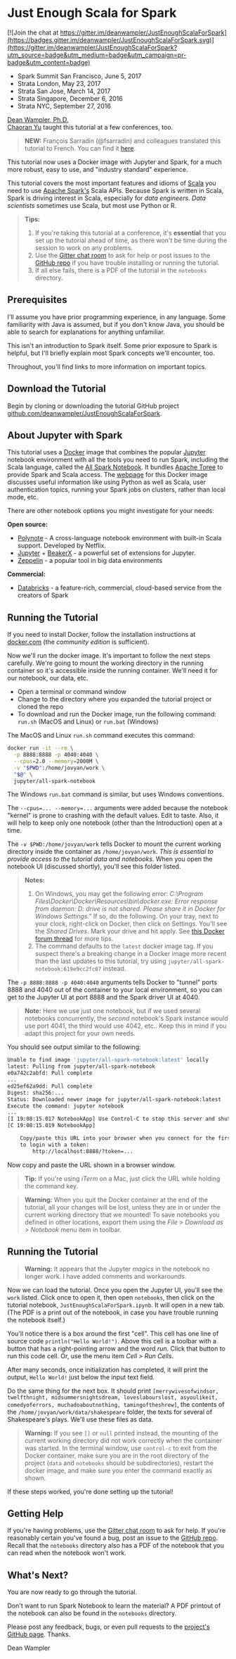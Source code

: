 # Just Enough Scala for Spark

[![Join the chat at https://gitter.im/deanwampler/JustEnoughScalaForSpark](https://badges.gitter.im/deanwampler/JustEnoughScalaForSpark.svg)](https://gitter.im/deanwampler/JustEnoughScalaForSpark?utm_source=badge&utm_medium=badge&utm_campaign=pr-badge&utm_content=badge)

* Spark Summit San Francisco, June 5, 2017
* Strata London, May 23, 2017
* Strata San Jose, March 14, 2017
* Strata Singapore, December 6, 2016
* Strata NYC, September 27, 2016

[Dean Wampler, Ph.D.](mailto:deanwampler@gmail.com)<br/>
[Chaoran Yu](https://github.com/yuchaoran2011) taught this tutorial at a few conferences, too.


> **NEW:** François Sarradin (@fsarradin) and colleagues translated this tutorial to French. You can find it [here](https://github.com/univalence/CeQuilFautDeScalaPourSpark).

This tutorial now uses a Docker image with Jupyter and Spark, for a much more robust, easy to use, and "industry standard" experience.

This tutorial covers the most important features and idioms of [Scala](http://scala-lang.org/) you need to use [Apache Spark's](http://spark.apache.org/) Scala APIs. Because Spark is written in Scala, Spark is driving interest in Scala, especially for _data engineers_. _Data scientists_ sometimes use Scala, but most use Python or R.

> **Tips:**
> 1. If you're taking this tutorial at a conference, it's **essential** that you set up the tutorial ahead of time, as there won't be time during the session to work on any problems.
> 2. Use the [Gitter chat room](https://gitter.im/deanwampler/JustEnoughScalaForSpark) to ask for help or post issues to the [GitHub repo](https://github.com/deanwampler/JustEnoughScalaForSpark/issues) if you have trouble installing or running the tutorial.
> 3. If all else fails, there is a PDF of the tutorial in the `notebooks` directory.

## Prerequisites

I'll assume you have prior programming experience, in any language. Some familiarity with Java is assumed, but if you don't know Java, you should be able to search for explanations for anything unfamiliar.

This isn't an introduction to Spark itself. Some prior exposure to Spark is helpful, but I'll briefly explain most Spark concepts we'll encounter, too.

Throughout, you'll find links to more information on important topics.

## Download the Tutorial

Begin by cloning or downloading the tutorial GitHub project [github.com/deanwampler/JustEnoughScalaForSpark](https://github.com/deanwampler/JustEnoughScalaForSpark).

## About Jupyter with Spark

This tutorial uses a [Docker](https://docker.com) image that combines the popular [Jupyter](http://jupyter.org/) notebook environment with all the tools you need to run Spark, including the Scala language, called the [All Spark Notebook](https://hub.docker.com/r/jupyter/all-spark-notebook/). It bundles [Apache Toree](https://toree.apache.org/) to provide Spark and Scala access. The [webpage](https://hub.docker.com/r/jupyter/all-spark-notebook/) for this Docker image discusses useful information like using Python as well as Scala, user authentication topics, running your Spark jobs on clusters, rather than local mode, etc.

There are other notebook options you might investigate for your needs:

**Open source:**

* [Polynote](https://polynote.org/) - A cross-language notebook environment with built-in Scala support. Developed by Netflix.
* [Jupyter](https://ipython.org/) + [BeakerX](http://beakerx.com/) - a powerful set of extensions for Jupyter.
* [Zeppelin](http://zeppelin-project.org/) - a popular tool in big data environments

**Commercial:**

* [Databricks](https://databricks.com/) - a feature-rich, commercial, cloud-based service from the creators of Spark

## Running the Tutorial

If you need to install Docker, follow the installation instructions at [docker.com](https://www.docker.com/products/overview) (the _community edition_ is sufficient).

Now we'll run the docker image. It's important to follow the next steps carefully. We're going to mount the working directory in the running container so it's accessible inside the running container. We'll need it for our notebook, our data, etc.

* Open a terminal or command window
* Change to the directory where you expanded the tutorial project or cloned the repo
* To download and run the Docker image, run the following command: `run.sh` (MacOS and Linux) or `run.bat` (Windows)

The MacOS and Linux `run.sh` command executes this command:

```bash
docker run -it --rm \
  -p 8888:8888 -p 4040:4040 \
  --cpus=2.0 --memory=2000M \
  -v "$PWD":/home/jovyan/work \
  "$@" \
  jupyter/all-spark-notebook
```

The Windows `run.bat` command is similar, but uses Windows conventions.

The `--cpus=... --memory=...` arguments were added because the notebook "kernel" is prone to crashing with the default values. Edit to taste. Also, it will help to keep only one notebook (other than the Introduction) open at a time.

The `-v $PWD:/home/jovyan/work` tells Docker to mount the current working directory inside the container as `/home/jovyan/work`. _This is essential to provide access to the tutorial data and notebooks_. When you open the notebook UI (discussed shortly), you'll see this folder listed.

> **Notes:**
>
> 1. On Windows, you may get the following error: _C:\Program Files\Docker\Docker\Resources\bin\docker.exe: Error response from daemon: D: drive is not shared. Please share it in Docker for Windows Settings."_ If so, do the following. On your tray, next to your clock, right-click on Docker, then click on Settings. You'll see the _Shared Drives_. Mark your drive and hit apply. See [this Docker forum thread](https://forums.docker.com/t/cannot-share-drive-in-windows-10/28798/5) for more tips.
> 2. The command defaults to the `latest` docker image tag. If you suspect there's a breaking change in a Docker image more recent than the last updates to this tutorial, try using `jupyter/all-spark-notebook:619e9cc2fc07` instead.

The `-p 8888:8888 -p 4040:4040` arguments tells Docker to "tunnel" ports 8888 and 4040 out of the container to your local environment, so you can get to the Jupyter UI at port 8888 and the Spark driver UI at 4040.

> **Note:** Here we use just one notebook, but if we used several notebooks concurrently, the _second_ notebook's Spark instance would use port 4041, the third would use 4042, etc.. Keep this in mind if you adapt this project for your own needs.

You should see output similar to the following:

```bash
Unable to find image 'jupyter/all-spark-notebook:latest' locally
latest: Pulling from jupyter/all-spark-notebook
e0a742c2abfd: Pull complete
...
ed25ef62a9dd: Pull complete
Digest: sha256:...
Status: Downloaded newer image for jupyter/all-spark-notebook:latest
Execute the command: jupyter notebook
...
[I 19:08:15.017 NotebookApp] Use Control-C to stop this server and shut down all kernels (twice to skip confirmation).
[C 19:08:15.019 NotebookApp]

    Copy/paste this URL into your browser when you connect for the first time,
    to login with a token:
        http://localhost:8888/?token=...
```

Now copy and paste the URL shown in a browser window.

> **Tip:** If you're using _iTerm_ on a Mac, just click the URL while holding the command key.

> **Warning:** When you quit the Docker container at the end of the tutorial, all your changes will be lost, unless they are in or under the current working directory that we mounted! To save notebooks you defined in other locations, export them using the _File > Download as > Notebook_ menu item in toolbar.

## Running the Tutorial

> **Warning:** It appears that the Jupyter _magics_ in the notebook no longer work. I have added comments and workarounds.

Now we can load the tutorial. Once you open the Jupyter UI, you'll see the `work` listed. Click once to open it, then open `notebooks`, then click on the tutorial notebook, `JustEnoughScalaForSpark.ipynb`. It will open in a new tab. (The PDF is a print out of the notebook, in case you have trouble running the notebook itself.)

You'll notice there is a box around the first "cell". This cell has one line of source code `println("Hello World!")`. Above this cell is a toolbar with a button that has a right-pointing arrow and the word _run_. Click that button to run this code cell. Or, use the menu item _Cell > Run Cells_.

After many seconds, once initialization has completed, it will print the output, `Hello World!` just below the input text field.

Do the same thing for the next box. It should print `[merrywivesofwindsor, twelfthnight, midsummersnightsdream, loveslabourslost, asyoulikeit, comedyoferrors, muchadoaboutnothing, tamingoftheshrew]`, the contents of the `/home/jovyan/work/data/shakespeare` folder, the texts for several of Shakespeare's plays. We'll use these files as data.

> **Warning:** If you see `[]` or `null` printed instead, the mounting of the current working directory did not work correctly when the container was started. In the terminal window, use `control-c` to exit from the Docker container, make sure you are in the root directory of the project (`data` and `notebooks` should be subdirectories), restart the docker image, and make sure you enter the command exactly as shown.

If these steps worked, you're done setting up the tutorial!

<a name="getting-help"></a>
## Getting Help

If you're having problems, use the [Gitter chat room](https://gitter.im/deanwampler/JustEnoughScalaForSpark) to ask for help. If you're reasonably certain you've found a bug, post an issue to the [GitHub repo](https://github.com/deanwampler/JustEnoughScalaForSpark/issues). Recall that the `notebooks` directory also has a PDF of the notebook that you can read when the notebook won't work.

## What's Next?

You are now ready to go through the tutorial.

Don't want to run Spark Notebook to learn the material? A PDF printout of the notebook can also be found in the `notebooks` directory.

Please post any feedback, bugs, or even pull requests to the [project's GitHub page](https://github.com/deanwampler/JustEnoughScalaForSpark). Thanks.

Dean Wampler
